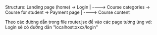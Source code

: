 Structure:
Landing page (home) -> Login
                |
                 ----> Course categories -> Course for student -> Payment page
                                                            |
                                                             ----> Course content

Theo các đường dẫn trong file router.jsx để vào các page tương ứng
    vd: Login sẽ có đường dẫn "localhost:xxxx/login"